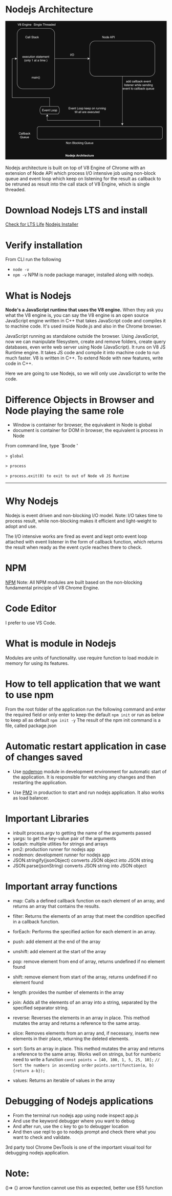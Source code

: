 # Nodejs Architecture

![Nodejs Architecture](./images/nodejs-architecture.png)

Nodejs architecture is built on top of V8 Engine of Chrome with an extension of Node API which process I/O intensive job using non-block queue and event loop which keep on listening for the result as callback to be retruned as result into the call stack of V8 Engine, which is single threaded.

# Download Nodejs LTS and install

[Check for LTS Life](https:/​/​github.​com/​nodejs/​LTS)
[Nodejs Installer](https:/​/​nodejs.​org/​en/​)

# Verify installation

From CLI run the following

- `node -v`
- `npm -v`
  NPM is node package manager, installed along with nodejs.

# What is Nodejs

<b>Node's a JavaScript runtime that uses the V8 engine.</b> When they ask you what the V8 engine is, you can say the V8 engine is an open source JavaScript engine written in C++ that takes JavaScript code and compiles it to machine code. It's used inside Node.js and also in the Chrome browser.

JavaScript running as standalone outside the browser. Using JavaScript, now we can manipulate filesystem, create and remove folders, create query databases, even write web server using Node (JavaScript). It runs on V8 JS Runtime engine. It takes JS code and compile it into machine code to run much faster. V8 is written in C++. To extend Node with new features, write code in C++.

Here we are going to use Nodejs, so we will only use JavaScript to write the code.

# Difference Objects in Browser and Node playing the same role

- Window is container for browser, the equivakent in Node is global
- document is container for DOM in browser, the equivalent is process in Node

From command line, type
`$node '

`> global`

`> process`

`> process.exit(0) to exit to out of Node v8 JS Runtime`

<hr/>

# Why Nodejs

Nodejs is event driven and non-blocking I/O model. Note: I/O takes time to process result, while non-blocking makes it efficient and light-weight to adopt and use.

The I/O intensive works are fired as event and kept onto event loop attached with event listener in the form of callback function, which returns the result when ready as the event cycle reaches there to check.

# NPM

[NPM](https:/​/​www.​npmjs.​com/)​
Note: All NPM modules are built based on the non-blocking fundamental principle of V8 Chrome Engine.

# Code Editor

I prefer to use VS Code.

# What is module in Nodejs

Modules are units of functionality. use require function to load module in memory for using its features.

# How to tell application that we want to use npm

From the root folder of the application run the following command and enter the required field or only enter to keep the default
`npm init`
or run as below to keep all as default
`npm init -y`
The result of the npm init command is a file, called package.json

# Automatic restart application in case of changes saved

- Use [nodemon](https://www.npmjs.com/package/nodemon) module in development environment for automatic start of the application. It is responsible for watching any changes and then restarting the application.

- Use [PM2](https://www.npmjs.com/package/pm2) in production to start and run nodejs application. It also works as load balancer.

# Important Libraries

- inbuilt process.argv to getting the name of the arguments passed
- yargs: to get the key-value pair of the arguments
- lodash: multiple utlities for strings and arrays
- pm2: production runner for nodejs app
- nodemon: development runner for nodejs app
- JSON.stringify(jsonObject) converts JSON object into JSON string
- JSON.parse(jsonString) converts JSON string into JSON object

# Important array functions

- map: Calls a defined callback function on each element of an array, and returns an array that contains the results.
- filter: Returns the elements of an array that meet the condition specified in a callback function.
- forEach: Performs the specified action for each element in an array.
- push: add element at the end of the array
- unshift: add element at the start of the array
- pop: remove element from end of array, returns undefined if no element found
- shift: remove element from start of the array, returns undefined if no element found
- length: provides the number of elements in the array
- join: Adds all the elements of an array into a string, separated by the specified separator string.
- reverse: Reverses the elements in an array in place. This method mutates the array and returns a reference to the same array.
- slice: Removes elements from an array and, if necessary, inserts new elements in their place, returning the deleted elements.
- sort: Sorts an array in place. This method mutates the array and returns a reference to the same array. Works well on strings, but for numberic need to write a function
  `const points = [40, 100, 1, 5, 25, 10];`
  `// Sort the numbers in ascending order`
  `points.sort(function(a, b){return a-b});`

- values: Returns an iterable of values in the array

# Debugging of Nodejs applications

- From the terminal run nodejs app using node inspect app.js
- And use the keyword debugger where you want to debug
- And after run, use the c key to go to debugger location
- And then use repl to go to nodejs prompt and check there what you want to check and validate.

3rd party tool Chrome DevTools is one of the important visual tool for debugging nodejs application.

# Note:

()=> {} arrow function cannot use this as expected, better use ES5 function
